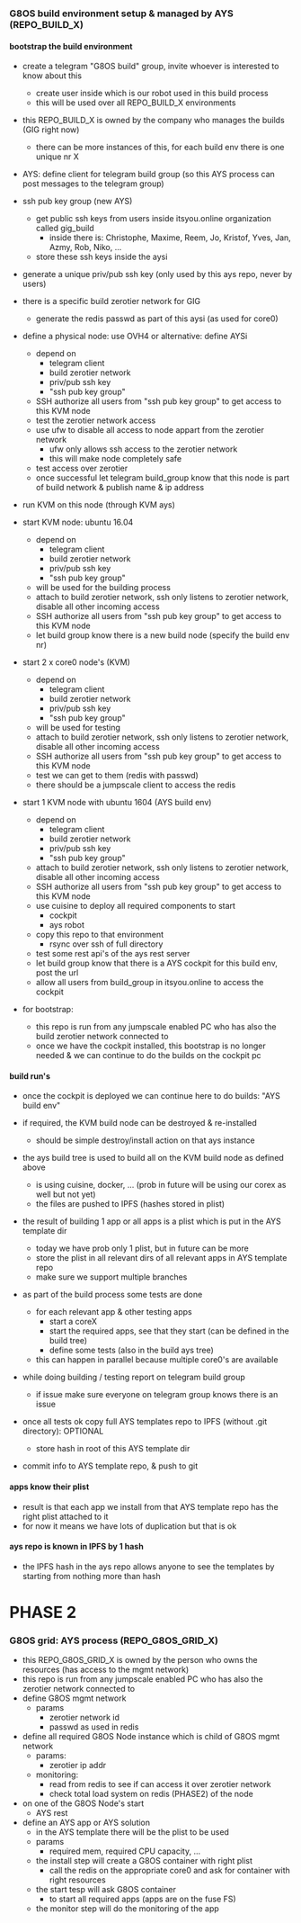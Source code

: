 
### G8OS build environment setup & managed by AYS (REPO_BUILD_X)

#### bootstrap the build environment

- create a telegram "G8OS build" group, invite whoever is interested to know about this
    - create user inside which is our robot used in this build process
    - this will be used over all REPO_BUILD_X environments

- this REPO_BUILD_X is owned by the company who manages the builds (GIG right now)
    - there can be more instances of this, for each build env there is one unique nr X

- AYS: define client for telegram build group (so this AYS process can post messages to the telegram group)

- ssh pub key group (new AYS)
    - get public ssh keys from users inside itsyou.online organization called gig_build
        - inside there is: Christophe, Maxime, Reem, Jo, Kristof, Yves, Jan, Azmy, Rob, Niko, ...
    - store these ssh keys inside the aysi

- generate a unique priv/pub ssh key (only used by this ays repo, never by users)

- there is a specific build zerotier network for GIG
    - generate the redis passwd as part of this aysi (as used for core0)

- define a physical node: use OVH4 or alternative: define AYSi
    - depend on
        - telegram client
        - build zerotier network
        - priv/pub ssh key
        - "ssh pub key group"
    - SSH authorize all users from "ssh pub key group" to get access to this KVM node
    - test the zerotier network access
    - use ufw to disable all access to node appart from the zerotier network
        - ufw only allows ssh access to the zerotier network
        - this will make node completely safe
    - test access over zerotier
    - once successful let telegram build_group know that this node is part of build network & publish name & ip address

- run KVM on this node (through KVM ays)

- start KVM node: ubuntu 16.04
    - depend on
        - telegram client
        - build zerotier network
        - priv/pub ssh key
        - "ssh pub key group"
    - will be used for the building process
    - attach to build zerotier network, ssh only listens to zerotier network, disable all other incoming access
    - SSH authorize all users from "ssh pub key group" to get access to this KVM node
    - let build group know there is a new build node (specify the build env nr)

- start 2 x core0 node's (KVM)
    - depend on
        - telegram client
        - build zerotier network
        - priv/pub ssh key
        - "ssh pub key group"
    - will be used for testing
    - attach to build zerotier network, ssh only listens to zerotier network, disable all other incoming access
    - SSH authorize all users from "ssh pub key group" to get access to this KVM node
    - test we can get to them (redis with passwd)
    - there should be a jumpscale client to access the redis

- start 1 KVM node with ubuntu 1604 (AYS build env)
    - depend on
        - telegram client
        - build zerotier network
        - priv/pub ssh key
        - "ssh pub key group"
    - attach to build zerotier network, ssh only listens to zerotier network, disable all other incoming access
    - SSH authorize all users from "ssh pub key group" to get access to this KVM node
    - use cuisine to deploy all required components to start
        - cockpit
        - ays robot
    - copy this repo to that environment
        - rsync over ssh of full directory
    - test some rest api's of the ays rest server
    - let build group know that there is a AYS cockpit for this build env, post the url
    - allow all users from build_group in itsyou.online to access the cockpit

- for bootstrap:
    - this repo is run from any jumpscale enabled PC who has also the build zerotier network connected to
    - once we have the cockpit installed, this bootstrap is no longer needed & we can continue to do the builds on the cockpit pc

#### build run's

- once the cockpit is deployed we can continue here to do builds: "AYS build env"

- if required, the KVM build node can be destroyed & re-installed
    - should be simple destroy/install action on that ays instance

- the ays build tree is used to build all on the KVM build node as defined above
    - is using cuisine, docker, ... (prob in future will be using our corex as well but not yet)
    - the files are pushed to IPFS (hashes stored in plist)

- the result of building 1 app or all apps is a plist which is put in the AYS template dir
    - today we have prob only 1 plist, but in future can be more
    - store the plist in all relevant dirs of all relevant apps in AYS template repo
    - make sure we support multiple branches

- as part of the build process some tests are done
    - for each relevant app & other testing apps
        - start a coreX
        - start the required apps, see that they start (can be defined in the build tree)
        - define some tests (also in the build ays tree)
    - this can happen in parallel because multiple core0's are available

- while doing building / testing report on telegram build group
    - if issue make sure everyone on telegram group knows there is an issue

- once all tests ok copy full AYS templates repo to IPFS (without .git directory): OPTIONAL
    - store hash in root of this AYS template dir

- commit info to AYS template repo, & push to git

#### apps know their plist

- result is that each app we install from that AYS template repo has the right plist attached to it
- for now it means we have lots of duplication but that is ok

#### ays repo is known in IPFS by 1 hash

- the IPFS hash in the ays repo allows anyone to see the templates by starting from nothing more than hash


# PHASE 2

### G8OS grid: AYS process (REPO_G8OS_GRID_X)

- this REPO_G8OS_GRID_X is owned by the person who owns the resources (has access to the mgmt network)
- this repo is run from any jumpscale enabled PC who has also the zerotier network connected to
- define G8OS mgmt network
    - params
        - zerotier network id
        - passwd as used in redis
- define all required G8OS Node instance which is child of G8OS mgmt network
    - params:
        - zerotier ip addr
    - monitoring:
        - read from redis to see if can access it over zerotier network
        - check total load system on redis (PHASE2) of the node
- on one of the G8OS Node's start
    - AYS rest
- define an AYS app or AYS solution
    - in the AYS template there will be the plist to be used
    - params
        - required mem, required CPU capacity, ...
    - the install step will create a G8OS container with right plist
        - call the redis on the appropriate core0 and ask for container with right resources
    - the start tesp will ask G8OS container
        - to start all required apps (apps are on the fuse FS)
    - the monitor step will do the monitoring of the app
